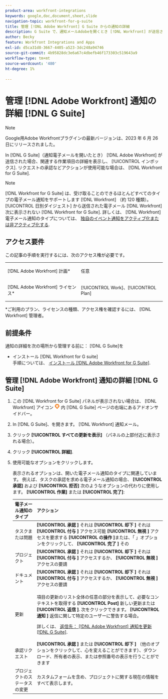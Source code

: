 ```yaml
---
product-area: workfront-integrations
keywords: google,doc,document,sheet,slide
navigation-topic: workfront-for-g-suite
title: 管理 [!DNL Adobe Workfront] G Suite からの通知の詳細
description: G Suite で、通知メールAdobeを開くとき [!DNL Workfront] が送信された場合は、関連する作業項目の詳細を表示し、インボックスから離れることなく返信できます。 リクエストの承認などアクションが使用可能な場合は、Workfront for G Suite から直接これらのアクションを実行できます。
author: Becky
feature: Workfront Integrations and Apps
exl-id: d5ca31d8-3667-4405-a523-3dc248a94746
source-git-commit: 4b95828dc3e6a67c4dbefb46f173303c519643a9
workflow-type: tm+mt
source-wordcount: '480'
ht-degree: 1%

---
```


# 管理 [!DNL Adobe Workfront] 通知の詳細 [!DNL G Suite]

>[!NOTE]
>
>Google用Adobe Workfrontプラグインの最新バージョンは、2023 年 6 月 26 日にリリースされました。

In [!DNL G Suite]（通知電子メールを開いたとき） [!DNL Adobe Workfront] が送信された場合、関連する作業項目の詳細を表示し、 [!UICONTROL インボックス]. リクエストの承認などアクションが使用可能な場合は、 [!DNL Workfront for G Suite].

>[!NOTE]
>
> [!DNL Workfront for G Suite] は、受け取ることのできるほとんどすべてのタイプの電子メール通知をサポートします [!DNL Workfront] （約 120 種類）。 [!UICONTROL 日別ダイジェスト] から送信された電子メール [!DNL Workfront] 次に表示されない [!DNL Workfront for G Suite]. 詳しくは、 [!DNL Workfront] 電子メール通知のタイプについては、 [独自のイベント通知をアクティブ化または非アクティブ化する](../../workfront-basics/using-notifications/activate-or-deactivate-your-own-event-notifications.md).

## アクセス要件

この記事の手順を実行するには、次のアクセス権が必要です。

<table style="table-layout:auto"> 
 <col> 
 <col> 
 <tbody> 
  <tr> 
   <td role="rowheader">[!DNL Adobe Workfront] 計画*</td> 
   <td> <p>任意</p> </td> 
  </tr> 
  <tr> 
   <td role="rowheader">[!DNL Adobe Workfront] ライセンス*</td> 
   <td> <p>[!UICONTROL Work]、[!UICONTROL Plan]</p> </td> 
  </tr> 
  </tbody> 
</table>

&#42;ご利用のプラン、ライセンスの種類、アクセス権を確認するには、 [!DNL Workfront] 管理者。

## 前提条件

通知の詳細を次の場所から管理する前に： [!DNL G Suite]を

* インストール [!DNL Workfront for G suite]\
   手順については、 [インストール [!DNL Adobe Workfront for G Suite]](../../workfront-integrations-and-apps/workfront-for-g-suite/install-workfront-for-gsuite.md).

## 管理 [!DNL Adobe Workfront] 通知の詳細 [!DNL G Suite]

1. この [!DNL Workfront for G Suite] パネルが表示されない場合は、 [!DNL Workfront] アイコン ![](assets/wf-lion-icon.png) 内 [!DNL G Suite] ページの右端にあるアドオンサイドバー。
1. In [!DNL G Suite]、を開きます。 [!DNL Workfront] 通知メール。
1. クリック **[!UICONTROL すべての更新を表示]** （パネルの上部付近に表示される場合）。
1. クリック **[!UICONTROL 詳細]**.
1. 使用可能なオプションをクリックします。

   表示されるオプションは、開いた電子メール通知のタイプに関連しています。 例えば、タスクの承認を求める電子メール通知の場合、 **[!UICONTROL 承認]** および **[!UICONTROL 拒否]** 次のようなオプションの代わりに使用します。 **[!UICONTROL 作業]** または **[!UICONTROL 完了]**:

   <table style="table-layout:auto"> 
    <col> 
    <col> 
    <thead> 
     <tr> 
      <th>電子メール通知のタイプ</th> 
      <th>アクション</th> 
     </tr> 
    </thead> 
    <tbody> 
     <tr> 
      <td>タスクまたは問題</td> 
      <td><strong>[!UICONTROL 承認 ]</strong> それは <strong>[!UICONTROL 却下 ]</strong> それは <strong>[!UICONTROL 付与 ]</strong> アクセス可能 <strong>[!UICONTROL 無視 ]</strong> アクセスを要求する <strong>[!UICONTROL の操作 ]</strong>または、「 」オプションをクリックして、 <strong>[!UICONTROL 完了 ]</strong> その</td> 
     </tr> 
     <tr> 
      <td>プロジェクト</td> 
      <td><strong>[!UICONTROL 承認 ]</strong> それは <strong>[!UICONTROL 却下 ]</strong> それは <strong>[!UICONTROL 付与 ]</strong> アクセスするか、 <strong>[!UICONTROL 無視 ]</strong> アクセスの要請</td> 
     </tr> 
     <tr> 
      <td>ドキュメント</td> 
      <td><strong>[!UICONTROL 承認 ]</strong> それは <strong>[!UICONTROL 却下 ]</strong> それは <strong>[!UICONTROL 付与 ]</strong> アクセスするか、 <strong>[!UICONTROL 無視 ]</strong> アクセスの要請</td> 
     </tr> 
     <tr> 
      <td>更新 </td> 
      <td> <p>項目の更新のリスト全体の任意の部分を表示して、必要なコンテキストを取得する <strong>[!UICONTROL Post]</strong> 新しい更新または <strong>[!UICONTROL 返信 ]</strong>. 次をクリックできます。 <strong>[!UICONTROL 通知 ]</strong> 返信に関して特定のユーザーに警告する場合。 </p> <p>詳しくは、 <a href="../../workfront-integrations-and-apps/workfront-for-g-suite/reply-to-wf-update-notification-from-gsuite.md" class="MCXref xref">返信先： [!DNL Adobe Workfront] 通知を更新 [!DNL G Suite]</a>.</p> </td> 
     </tr> 
     <tr> 
      <td>承認リクエスト</td> 
      <td><strong>[!UICONTROL 承認 ]</strong> または <strong>[!UICONTROL 却下 ]</strong> （他のオプションをクリックして、心を変えることができます）、ダウンロード、所有者の表示、または参照番号の表示を行うことができます</td> 
     </tr> 
     <tr> 
      <td>プロジェクトのステータスの変更</td> 
      <td> カスタムフォームを含め、プロジェクトに関する現在の情報をすべて表示します。 </td> 
     </tr> 
    </tbody> 
   </table>
